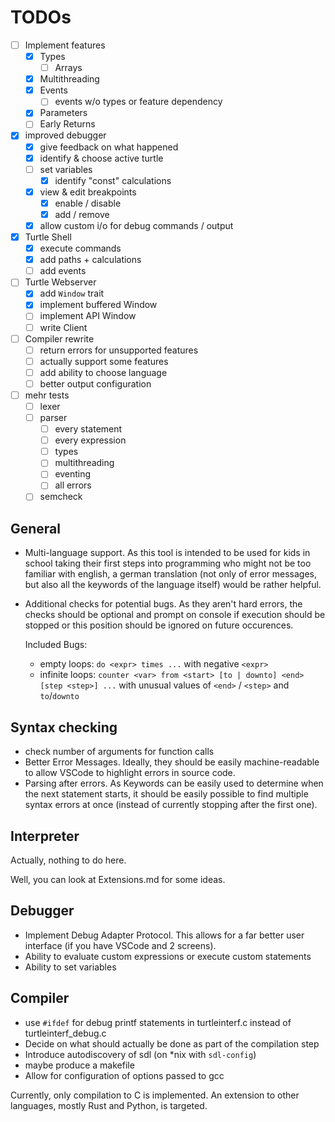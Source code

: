 # TODOs

- [ ] Implement features
  - [x] Types
    - [ ] Arrays
  - [x] Multithreading
  - [x] Events
    - [ ] events w/o types or feature dependency
  - [x] Parameters
  - [ ] Early Returns
- [x] improved debugger
  - [x] give feedback on what happened
  - [x] identify & choose active turtle
  - [ ] set variables
    - [x] identify "const" calculations
  - [x] view & edit breakpoints
    - [x] enable / disable
    - [x] add / remove
  - [x] allow custom i/o for debug commands / output
- [x] Turtle Shell
  - [x] execute commands
  - [x] add paths + calculations
  - [ ] add events
- [ ] Turtle Webserver
  - [x] add `Window` trait
  - [x] implement buffered Window
  - [ ] implement API Window
  - [ ] write Client
- [ ] Compiler rewrite
  - [ ] return errors for unsupported features
  - [ ] actually support some features
  - [ ] add ability to choose language
  - [ ] better output configuration
- [ ] mehr tests
  - [ ] lexer
  - [ ] parser
    - [ ] every statement
    - [ ] every expression
    - [ ] types
    - [ ] multithreading
    - [ ] eventing
    - [ ] all errors
  - [ ] semcheck

## General

* Multi-language support. As this tool is intended to be used for
  kids in school taking their first steps into programming who might
  not be too familiar with english, a german translation
  (not only of error messages, but also all the keywords of
  the language itself) would be rather helpful.
* Additional checks for potential bugs. As they aren't hard errors,
  the checks should be optional and prompt on console if execution should
  be stopped or this position should be ignored on future occurences.

  Included Bugs:
  - empty loops: `do <expr> times ...` with negative `<expr>`
  - infinite loops:
    `counter <var> from <start> [to | downto] <end> [step <step>] ...`
    with unusual values of `<end>` / `<step>` and `to`/`downto`

## Syntax checking

* check number of arguments for function calls
* Better Error Messages. Ideally, they should be easily
  machine-readable to allow VSCode to highlight errors in source code.
* Parsing after errors. As Keywords can be easily used to determine
  when the next statement starts, it should be easily possible to
  find multiple syntax errors at once (instead of currently stopping
  after the first one).

## Interpreter

Actually, nothing to do here.

Well, you can look at Extensions.md for some ideas.

## Debugger

* Implement Debug Adapter Protocol. This allows for a far better
  user interface (if you have VSCode and 2 screens).
* Ability to evaluate custom expressions or execute custom statements
* Ability to set variables

## Compiler

* use `#ifdef` for debug printf statements in turtleinterf.c
  instead of turtleinterf_debug.c
* Decide on what should actually be done as part of the compilation step
* Introduce autodiscovery of sdl (on *nix with `sdl-config`)
* maybe produce a makefile
* Allow for configuration of options passed to gcc

Currently, only compilation to C is implemented. An extension to other
languages, mostly Rust and Python, is targeted.